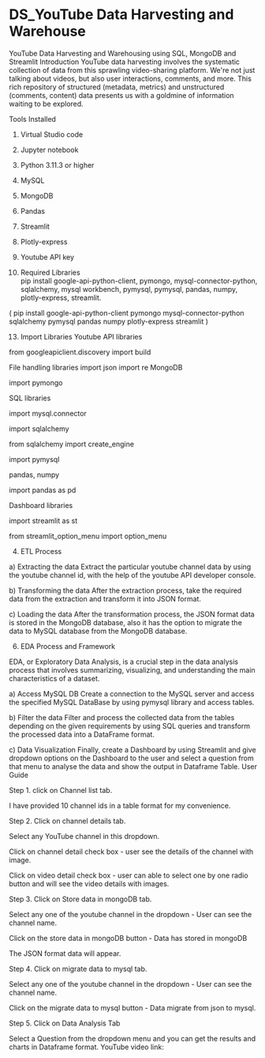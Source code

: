 # DS_YouTube Data Harvesting and Warehouse
YouTube Data Harvesting and Warehousing using SQL, MongoDB and Streamlit
Introduction
YouTube data harvesting involves the systematic collection of data from this sprawling video-sharing platform. We're not just talking about videos, but also user interactions, comments, and more. This rich repository of structured (metadata, metrics) and unstructured (comments, content) data presents us with a goldmine of information waiting to be explored.

Tools Installed
1. Virtual Studio code
2. Jupyter notebook
3. Python 3.11.3 or higher
4. MySQL
5. MongoDB
6. Pandas
7. Streamlit
8. Plotly-express
9. Youtube API key
    
11. Required Libraries    
 pip install google-api-python-client, pymongo, mysql-connector-python, sqlalchemy, mysql workbench, pymysql, pymysql, 
 pandas, numpy, plotly-express, streamlit.

 ( pip install google-api-python-client pymongo mysql-connector-python sqlalchemy pymysql pandas numpy plotly-express 
 streamlit )

13. Import Libraries 
Youtube API libraries

from googleapiclient.discovery import build

File handling libraries
import json
import re
MongoDB


import pymongo

SQL libraries


import mysql.connector

import sqlalchemy

from sqlalchemy import create_engine

import pymysql

pandas, numpy


import pandas as pd

Dashboard libraries


import streamlit as st

from streamlit_option_menu import option_menu



4. ETL Process

a) Extracting the data
Extract the particular youtube channel data by using the youtube channel id, with the help of the youtube API developer console.

b) Transforming the data
After the extraction process, take the required data from the extraction and transform it into JSON format.

c) Loading the data
After the transformation process, the JSON format data is stored in the MongoDB database, also it has the option to migrate the data to MySQL database from the MongoDB database.

6. EDA Process and Framework

EDA, or Exploratory Data Analysis, is a crucial step in the data analysis process that involves summarizing, visualizing, and understanding the main characteristics of a dataset.

a) Access MySQL DB
Create a connection to the MySQL server and access the specified MySQL DataBase by using pymysql library and access tables.

b) Filter the data
Filter and process the collected data from the tables depending on the given requirements by using SQL queries and transform the processed data into a DataFrame format.

c) Data Visualization
Finally, create a Dashboard by using Streamlit and give dropdown options on the Dashboard to the user and select a question from that menu to analyse the data and show the output in Dataframe Table.
User Guide

Step 1. click on Channel list tab.

I have provided 10 channel ids in a table format for my convenience. 

Step 2. Click on channel details tab.

Select any YouTube channel in this dropdown.

Click on channel detail check box - user see the details of the channel with image.

Click on video detail check box - user can able to select one by one radio button and will see the video details with
images.

Step 3. Click on Store data in mongoDB tab.

Select any one of the youtube channel in the dropdown - User can see the channel name.

Click on the store data in mongoDB button - Data has stored in mongoDB

The JSON format data will appear.

Step 4. Click on migrate data to mysql tab.

Select any one of the youtube channel in the dropdown - User can see the channel name.

Click on the migrate data to mysql button - Data migrate from json to mysql.

Step 5. Click on Data Analysis Tab

Select a Question from the dropdown menu and you can get the results and charts in Dataframe format.
YouTube video link:
